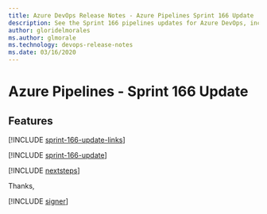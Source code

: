 ```yaml
---
title: Azure DevOps Release Notes - Azure Pipelines Sprint 166 Update
description: See the Sprint 166 pipelines updates for Azure DevOps, including next steps.
author: gloridelmorales
ms.author: glmorale
ms.technology: devops-release-notes
ms.date: 03/16/2020
---
```


# Azure Pipelines - Sprint 166 Update

## Features

[!INCLUDE [sprint-166-update-links](../includes/pipelines/sprint-166-update-links.md)]

[!INCLUDE [sprint-166-update](../includes/pipelines/sprint-166-update.md)]

[!INCLUDE [nextsteps](../includes/nextsteps.md)]

Thanks,

[!INCLUDE [signer](../includes/signer/signer.md)]